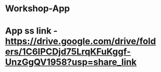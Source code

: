 # Workshop-App

# App ss link - https://drive.google.com/drive/folders/1C6IPCDjd75LrqKFuKggf-UnzGgQV1958?usp=share_link

